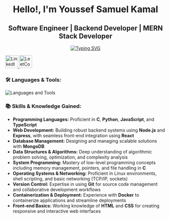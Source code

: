 <h1 align="center">Hello!, I'm Youssef Samuel Kamal</h1>

<h2 align="center"> Software Engineer | Backend Developer | MERN Stack Developer</h2>

<p align="center">
  <!-- Typing SVG -->
  <a href="https://www.linkedin.com/in/youssef-samuel-149909220/">
    <img src="https://readme-typing-svg.herokuapp.com/?lines=Passionate+Backend+Developer;MERN+Stack+Developer;ALX+Software+Engineering+Alumnus&font=Bold+Code&center=true&height=55&color=30D050&pause=1750&size=20" alt="Typing SVG" />
  </a>
</p>

<p align="left">
  <a href="https://www.linkedin.com/in/youssef-samuel-149909220/">
    <img src="https://img.shields.io/badge/LinkedIn-0060A0?style=for-the-badge&logo=linkedin&logoColor=white" height="40" alt="LinkedIn"/>
  </a>
  <a href="https://leetcode.com/u/YouSam84/">
    <img src="https://img.shields.io/badge/LeetCode-FFA116?style=for-the-badge&logo=leetcode&logoColor=white" height="40" alt="LeetCode"/>
  </a>
</p>

<h3 align="left">🛠️ Languages & Tools:</h3>
<p align="left">
  <img src="https://skillicons.dev/icons?i=html,css,ts,nodejs,express,react,mongodb,python,c,git,linux,docker" alt="Languages and Tools"/>
</p>

<h3 align="left">📚 Skills & Knowledge Gained:</h3>
<ul>
  <li><strong>Programming Languages:</strong> Proficient in <strong>C</strong>, <strong>Python</strong>, <strong>JavaScript</strong>, and <strong>TypeScript</strong></li>
  <li><strong>Web Development:</strong> Building robust backend systems using <strong>Node.js</strong> and <strong>Express</strong>, with seamless front-end integration using <strong>React</strong></li>
  <li><strong>Database Management:</strong> Designing and managing scalable solutions with <strong>MongoDB</strong></li>
  <li><strong>Data Structures & Algorithms:</strong> Deep understanding of algorithmic problem solving, optimization, and complexity analysis</li>
  <li><strong>System Programming:</strong> Mastery of low-level programming concepts including memory management, pointers, and file handling in <strong>C</strong></li>
  <li><strong>Operating Systems & Networking:</strong> Proficient in Linux environments, shell scripting, and basic networking (TCP/IP, sockets)</li>
  <li><strong>Version Control:</strong> Expertise in using <strong>Git</strong> for source code management and collaborative development workflows</li>
  <li><strong>Containerization & Deployment:</strong> Experience with <strong>Docker</strong> to containerize applications and streamline deployments</li>
  <li><strong>Front-end Basics:</strong> Working knowledge of <strong>HTML</strong> and <strong>CSS</strong> for creating responsive and interactive web interfaces</li>
</ul>

